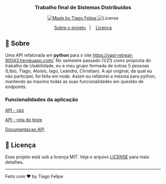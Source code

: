 <h3 align="center">
  Trabalho final de Sistemas Distribuidos
</h3>

<p align="center">
  <a href="https://www.linkedin.com/in/tiago-felipe-sanches-vieira-457764139/r">
    <img alt="Made by Tiago Felipe" src="https://img.shields.io/badge/made%20by-Tiago%20Felipe-%2304D361">
  </a>

  <img alt="License" src="https://img.shields.io/badge/license-MIT-%2304D361">
</p>

<p align="center">
  <a href="#rocket">Sobre o projeto</a>&nbsp;&nbsp;&nbsp;|&nbsp;&nbsp;&nbsp;
  <a href="#memo-licença">Licença</a>
</p>

## :rocket: Sobre

Uma API refatorada em **python** para o site https://vast-retreat-90043.herokuapp.com/. No semestre passado (1/21) como proposta do trabalho de Usabilidade, eu e meu grupo formada de outras 5 pessoas (Libio, Tiago, Aloísio, Iago, Leandro, Christian). A api original, da qual eu não participei, foi feita em node. Assim eu refatorei a mesma para python, mantendo ao maximo todas as suas funcionalidades em questão de endpoints.


### Funcionalidades da aplicação



[API - raiz](https://calm-beach-73839.herokuapp.com/)


[API - rota de teste](https://calm-beach-73839.herokuapp.com/teste)


[Documentaçao API](https://calm-caverns-27003.herokuapp.com/)


## :memo: Licença

Esse projeto está sob a licença MIT. Veja o arquivo [LICENSE](LICENSE) para mais detalhes.

---

Feito com ❤️ by Tiago Felipe
